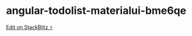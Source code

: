 # angular-todolist-materialui-bme6qe

[Edit on StackBlitz ⚡️](https://stackblitz.com/edit/angular-todolist-materialui-bme6qe)